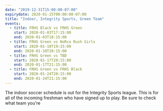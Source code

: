 ```yaml
---
date: "2019-12-31T15:00:00-07:00"
expirydate: 2020-01-25T00:00:00-07:00
title: "Indoor, Integrity Sports, Green Team"
events:
  - title: FRHS Black vs FRHS Green
    start: 2020-01-03T17:15:00
    end: 2020-01-03T18:15:00
  - title: FRHS Green vs NoRco Rush Girls
    start: 2020-01-10T19:15:00
    end: 2020-01-10T20:15:00
  - title: FRHS Green vs TBD
    start: 2020-01-17T20:15:00
    end: 2020-01-17T21:15:00
  - title: FRHS Green vs FRHS Black
    start: 2020-01-24T20:15:00
    end: 2020-01-24T21:15:00
---
```


The indoor soccer schedule is out for the Integrity Sports league. This is for
all of the incoming freshman who have signed up to play. Be sure to check what
team you're
